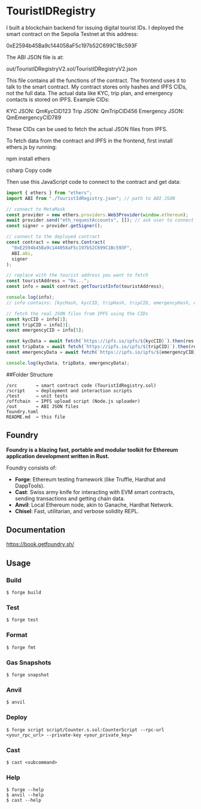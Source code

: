 # TouristIDRegistry

I built a blockchain backend for issuing digital tourist IDs. I deployed the smart contract on the Sepolia Testnet at this address:

0xE2594b45Ba9c144058aF5c197b52C699C1Bc593F

The ABI JSON file is at:

out/TouristIDRegistryV2.sol/TouristIDRegistryV2.json

This file contains all the functions of the contract. The frontend uses it to talk to the smart contract. My contract stores only hashes and IPFS CIDs, not the full data. The actual data like KYC, trip plan, and emergency contacts is stored on IPFS. Example CIDs:

KYC JSON: QmKycCID123
Trip JSON: QmTripCID456
Emergency JSON: QmEmergencyCID789

These CIDs can be used to fetch the actual JSON files from IPFS.

To fetch data from the contract and IPFS in the frontend, first install ethers.js by running:

npm install ethers

csharp
Copy code

Then use this JavaScript code to connect to the contract and get data:

```javascript
import { ethers } from "ethers";
import ABI from "./TouristIdRegistry.json"; // path to ABI JSON

// connect to MetaMask
const provider = new ethers.providers.Web3Provider(window.ethereum);
await provider.send("eth_requestAccounts", []); // ask user to connect wallet
const signer = provider.getSigner();

// connect to the deployed contract
const contract = new ethers.Contract(
  "0xE2594b45Ba9c144058aF5c197b52C699C1Bc593F",
  ABI.abi,
  signer
);

// replace with the tourist address you want to fetch
const touristAddress = "0x..."; 
const info = await contract.getTouristInfo(touristAddress);

console.log(info); 
// info contains: [kycHash, kycCID, tripHash, tripCID, emergencyHash, emergencyCID, validUntil, exists]

// fetch the real JSON files from IPFS using the CIDs
const kycCID = info[1];
const tripCID = info[3];
const emergencyCID = info[5];

const kycData = await fetch(`https://ipfs.io/ipfs/${kycCID}`).then(res => res.json());
const tripData = await fetch(`https://ipfs.io/ipfs/${tripCID}`).then(res => res.json());
const emergencyData = await fetch(`https://ipfs.io/ipfs/${emergencyCID}`).then(res => res.json());

console.log(kycData, tripData, emergencyData);
```
##Folder Structure
```
/src       → smart contract code (TouristIdRegistry.sol)
/script    → deployment and interaction scripts
/test      → unit tests
/offchain  → IPFS upload script (Node.js uploader)
/out       → ABI JSON files
foundry.toml
README.md  → this file
```
## Foundry

**Foundry is a blazing fast, portable and modular toolkit for Ethereum application development written in Rust.**

Foundry consists of:

- **Forge**: Ethereum testing framework (like Truffle, Hardhat and DappTools).
- **Cast**: Swiss army knife for interacting with EVM smart contracts, sending transactions and getting chain data.
- **Anvil**: Local Ethereum node, akin to Ganache, Hardhat Network.
- **Chisel**: Fast, utilitarian, and verbose solidity REPL.

## Documentation

https://book.getfoundry.sh/

## Usage

### Build

```shell
$ forge build
```

### Test

```shell
$ forge test
```

### Format

```shell
$ forge fmt
```

### Gas Snapshots

```shell
$ forge snapshot
```

### Anvil

```shell
$ anvil
```

### Deploy

```shell
$ forge script script/Counter.s.sol:CounterScript --rpc-url <your_rpc_url> --private-key <your_private_key>
```

### Cast

```shell
$ cast <subcommand>
```

### Help

```shell
$ forge --help
$ anvil --help
$ cast --help
```
